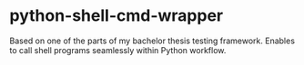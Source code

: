 # python-shell-cmd-wrapper
Based on one of the parts of my bachelor thesis testing framework. Enables to call shell programs seamlessly within Python workflow.
